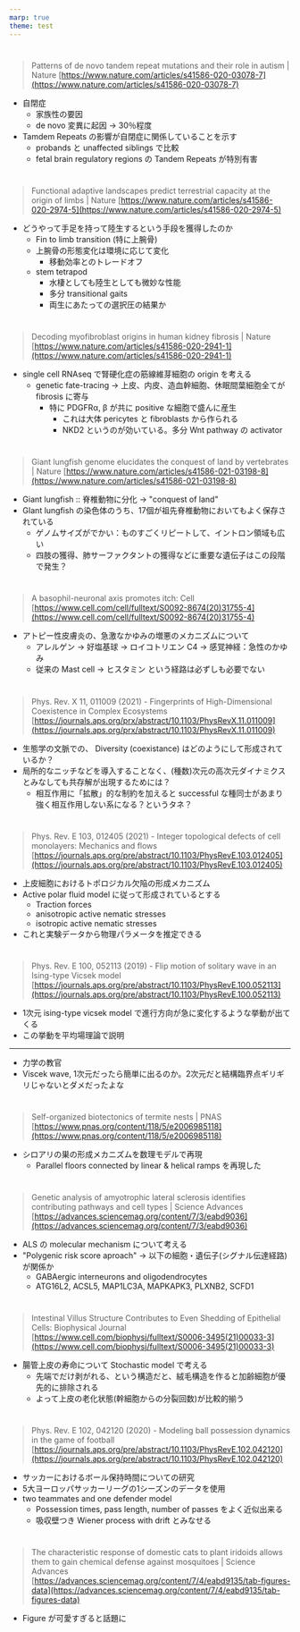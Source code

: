 ```yaml
---
marp: true
theme: test
---
```

<!--
headingDivider: 1
backgroundColor: white
header: header
footer: 

paginate: true
color:
class:
-->

# 
> Patterns of de novo tandem repeat mutations and their role in autism | Nature
[https://www.nature.com/articles/s41586-020-03078-7](https://www.nature.com/articles/s41586-020-03078-7)

- 自閉症
    - 家族性の要因
    - de novo 変異に起因 → 30％程度
- Tamdem Repeats の影響が自閉症に関係していることを示す
    - probands と unaffected siblings で比較
    - fetal brain regulatory regions の Tandem Repeats が特別有害

# 
> Functional adaptive landscapes predict terrestrial capacity at the origin of limbs | Nature
[https://www.nature.com/articles/s41586-020-2974-5](https://www.nature.com/articles/s41586-020-2974-5)

- どうやって手足を持って陸生するという手段を獲得したのか
    - Fin to limb transition (特に上腕骨)
    - 上腕骨の形態変化は環境に応じて変化
        - 移動効率とのトレードオフ
    - stem tetrapod
        - 水棲としても陸生としても微妙な性能
        - 多分 transitional gaits
        - 両生にあたっての選択圧の結果か
        
        

# 
> Decoding myofibroblast origins in human kidney fibrosis | Nature
[https://www.nature.com/articles/s41586-020-2941-1](https://www.nature.com/articles/s41586-020-2941-1)

- single cell RNAseq で腎硬化症の筋線維芽細胞の origin を考える
    - genetic fate-tracing → 上皮、内皮、造血幹細胞、休眠間葉細胞全てが fibrosis に寄与
        - 特に PDGFRα, β が共に positive な細胞で盛んに産生
            - これは大体 pericytes と fibroblasts から作られる
            - NKD2 というのが効いている。多分 Wnt pathway の activator

# 
> Giant lungfish genome elucidates the conquest of land by vertebrates | Nature
[https://www.nature.com/articles/s41586-021-03198-8](https://www.nature.com/articles/s41586-021-03198-8)

- Giant lungfish :: 脊椎動物に分化 → "conquest of land"
- GIant lungfish の染色体のうち、17個が祖先脊椎動物においてもよく保存されている
    - ゲノムサイズがでかい：ものすごくリピートして、イントロン領域も広い
    - 四肢の獲得、肺サーファクタントの獲得などに重要な遺伝子はこの段階で発生？

# 
> A basophil-neuronal axis promotes itch: Cell
[https://www.cell.com/cell/fulltext/S0092-8674(20)31755-4](https://www.cell.com/cell/fulltext/S0092-8674(20)31755-4)

- アトピー性皮膚炎の、急激なかゆみの増悪のメカニズムについて
    - アレルゲン → 好塩基球 → ロイコトリエン C4 → 感覚神経：急性のかゆみ
    - 従来の Mast cell → ヒスタミン という経路は必ずしも必要でない
    
    

# 
> Phys. Rev. X 11, 011009 (2021) - Fingerprints of High-Dimensional Coexistence in Complex Ecosystems
[https://journals.aps.org/prx/abstract/10.1103/PhysRevX.11.011009](https://journals.aps.org/prx/abstract/10.1103/PhysRevX.11.011009)

- 生態学の文脈での、 Diversity (coexistance) はどのようにして形成されているか？
- 局所的なニッチなどを導入することなく、(種数)次元の高次元ダイナミクスとみなしても共存解が出現するためには？
    - 相互作用に「拡散」的な制約を加えると successful な種同士があまり強く相互作用しない系になる？というタネ？
    
    

# 
> Phys. Rev. E 103, 012405 (2021) - Integer topological defects of cell monolayers: Mechanics and flows
[https://journals.aps.org/pre/abstract/10.1103/PhysRevE.103.012405](https://journals.aps.org/pre/abstract/10.1103/PhysRevE.103.012405)

- 上皮細胞におけるトポロジカル欠陥の形成メカニズム
- Active polar fluid model に従って形成されているとする
    - Traction forces
    - anisotropic active nematic stresses
    - isotropic active nematic stresses
- これと実験データから物理パラメータを推定できる


# 
> Phys. Rev. E 100, 052113 (2019) - Flip motion of solitary wave in an Ising-type Vicsek model
[https://journals.aps.org/pre/abstract/10.1103/PhysRevE.100.052113](https://journals.aps.org/pre/abstract/10.1103/PhysRevE.100.052113)

- 1次元 ising-type vicsek model で進行方向が急に変化するような挙動が出てくる
- この挙動を平均場理論で説明


---

- 力学の教官
- Viscek wave, 1次元だったら簡単に出るのか。2次元だと結構臨界点ギリギリじゃないとダメだったよな

# 
> Self-organized biotectonics of termite nests | PNAS
[https://www.pnas.org/content/118/5/e2006985118](https://www.pnas.org/content/118/5/e2006985118)

- シロアリの巣の形成メカニズムを数理モデルで再現
    - Parallel floors connected by linear & helical ramps を再現した
    
    
    

# 
> Genetic analysis of amyotrophic lateral sclerosis identifies contributing pathways and cell types | Science Advances
[https://advances.sciencemag.org/content/7/3/eabd9036](https://advances.sciencemag.org/content/7/3/eabd9036)

- ALS の molecular mechanism について考える
- "Polygenic risk score aproach" → 以下の細胞・遺伝子(シグナル伝達経路)が関係か
    - GABAergic interneurons and oligodendrocytes
    - ATG16L2, ACSL5, MAP1LC3A, MAPKAPK3, PLXNB2, SCFD1

# 
> Intestinal Villus Structure Contributes to Even Shedding of Epithelial Cells: Biophysical Journal
[https://www.cell.com/biophysj/fulltext/S0006-3495(21)00033-3](https://www.cell.com/biophysj/fulltext/S0006-3495(21)00033-3)

- 腸管上皮の寿命について Stochastic model で考える
    - 先端でだけ剥がれる、という構造だと、絨毛構造を作ると加齢細胞が優先的に排除される
    - よって上皮の老化状態(幹細胞からの分裂回数)が比較的揃う

# 
> Phys. Rev. E 102, 042120 (2020) - Modeling ball possession dynamics in the game of football
[https://journals.aps.org/pre/abstract/10.1103/PhysRevE.102.042120](https://journals.aps.org/pre/abstract/10.1103/PhysRevE.102.042120)

- サッカーにおけるボール保持時間についての研究
- 5大ヨーロッパサッカーリーグの1シーズンのデータを使用
- two teammates and one defender model
    - Possession times, pass length, number of passes をよく近似出来る
    - 吸収壁つき Wiener process with drift とみなせる

# 
> The characteristic response of domestic cats to plant iridoids allows them to gain chemical defense against mosquitoes | Science Advances
[https://advances.sciencemag.org/content/7/4/eabd9135/tab-figures-data](https://advances.sciencemag.org/content/7/4/eabd9135/tab-figures-data)

- Figure が可愛すぎると話題に